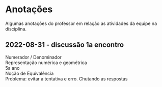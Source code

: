 # Anotações

Algumas anotações do professor em relação as atividades da equipe na disciplina.  

## 2022-08-31 - discussão 1a encontro

Numerador / Denominador  
Representação numérica e geométrica  
5a ano  
Noção de Equivalência  
Problema: evitar a tentativa e erro. Chutando as respostas  
